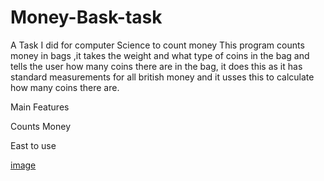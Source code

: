 # Money-Bask-task
A Task I did for computer Science to count money 
This program counts money in bags ,it takes the weight and what type of coins in the bag and tells the user how many coins there are in the bag,
it does this as it has standard measurements for all british money and it usses this to calculate how many coins there are.

Main Features

Counts Money

East to use

[image](https://user-images.githubusercontent.com/104518243/208884154-3d7eef3e-7d69-424f-b6e1-afd98670070d.png)
